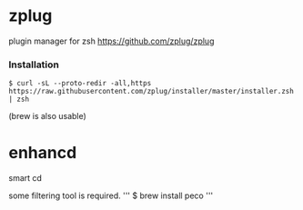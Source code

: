 # zplug
plugin manager for zsh
https://github.com/zplug/zplug

### Installation
```
$ curl -sL --proto-redir -all,https https://raw.githubusercontent.com/zplug/installer/master/installer.zsh | zsh
```
(brew is also usable)

# enhancd
smart cd

some filtering tool is required.
'''
$ brew install peco
'''
